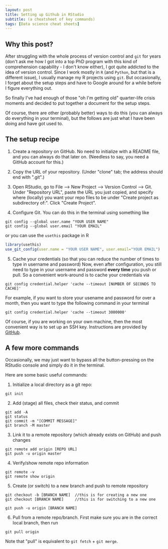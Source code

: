 ```yaml
---
layout: post
title: Setting up Github in RStudio
subtitle: (a cheatsheet of key commands)
tags: [Data science cheat sheets]
---
```


## Why this post?

After struggling with the whole process of version control and `git` for years (don't ask me how I got into a top PhD program with this kind of comprehension capability - 
I don't know either), I got quite addicted to the idea of version control. Since I work mostly in `R` (and `Python`, but that is a different issue), I usually
manage my R projects using `git`. But occasionally, I forget about the setup steps and have to Google around for a while before I figure everything out.

So finally I've had enough of those "oh I'm getting old" quarter-life crisis moments and decided to put together a document for the setup steps. 

Of course, there are other (probably better) ways to do this (you can always do everything in your terminal), but the follows are just what I have been doing and 
have got used to.

## The setup recipe

1. Create a repository on GitHub. No need to initialize with a README file, and you can always do that later on. 
(Needless to say, you need a GitHub account for this.)

2. Copy the URL of your repository. (Under "clone" tab; the address should end with ".git".)

3. Open RStudio, go to File --> New Project --> Version Control --> Git. Under "Repository URL", paste the URL you just copied, and specify where (locally) you want
your repo files to be under "Create project as subdirectory of:". Click "Create Project".

4. Configure Git. You can do this in the terminal using something like

```
git config --global user.name "YOUR USER NAME"
git config --global user.email "YOUR EMAIL"
```
 or you can use the `usethis` package in R
```r
library(usethis)
use_git_config(user.name = "YOUR USER NAME", user.email="YOUR EMAIL")
```

5. Cache your credentials (so that you can reduce the number of times to type in username and password)
   Now, even after configuration, you still need to type in your username and password **every time** you push or pull. So a convenient work-around is to cache your credentials via
```
git config credential.helper 'cache --timeout [NUMBER OF SECONDS TO CACHE]'
```
For example, if you want to store your usename and password for over a month, then you want to type the following command in your terminal
```
git config credential.helper 'cache --timeout 3000000'
```
Of course, if you are working on your own machine, then the most convenient way is to set up an SSH key. Instructions are provided by [GitHub](https://docs.github.com/en/github/authenticating-to-github/connecting-to-github-with-ssh).


## A few more commands

Occasionally, we may just want to bypass all the button-pressing on the RStudio console and simply do it in the terminal. 

Here are some basic useful commands:

1. Initialize a local directory as a git repo:
```
git init
```

2. Add (stage) all files, check their status, and commit
```
git add -A
git status
git commit -m "[COMMIT MESSAGE]"
git branch -M master
```

3. Link it to a remote repository (which already exists on GitHub) and push changes
```
git remote add origin [REPO URL]
git push -u origin master
```

4. Verify/show remote repo information 
```
git remote -v
git remote show origin
```

5. Create (or switch) to a new branch and push to remote repository
```
git checkout -b [BRANCH NAME]  //this is for creating a new one
git checkout [BRANCH NAME]     //this is for switching to a new one
```
```
git push -u origin [BRANCH NAME]
```

6. Pull from a remote repo/branch. First make sure you are in the correct local branch, then run
```
git pull origin
```
Note that "pull" is equivalent to `git fetch` + `git merge`. 


